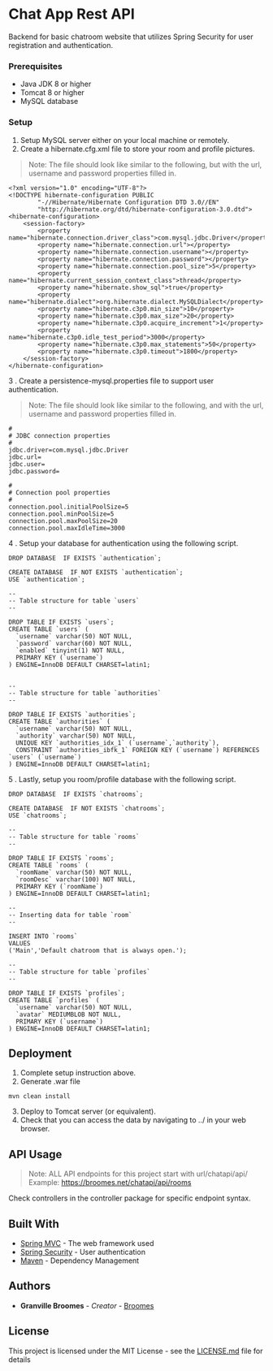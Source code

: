 # Chat App Rest API

Backend for basic chatroom website that utilizes Spring Security for user registration and authentication.

### Prerequisites

* Java JDK 8 or higher
* Tomcat 8 or higher
* MySQL database

### Setup

1. Setup MySQL server either on your local machine or remotely.
2. Create a hibernate.cfg.xml file to store your room and profile pictures.
>Note: The file should look like similar to the following, but with the url, username and
password properties filled in.
```
<?xml version="1.0" encoding="UTF-8"?>
<!DOCTYPE hibernate-configuration PUBLIC
        "-//Hibernate/Hibernate Configuration DTD 3.0//EN"
        "http://hibernate.org/dtd/hibernate-configuration-3.0.dtd">
<hibernate-configuration>
    <session-factory>
        <property name="hibernate.connection.driver_class">com.mysql.jdbc.Driver</property>
        <property name="hibernate.connection.url"></property>
        <property name="hibernate.connection.username"></property>
        <property name="hibernate.connection.password"></property>
        <property name="hibernate.connection.pool_size">5</property>
        <property name="hibernate.current_session_context_class">thread</property>
        <property name="hibernate.show_sql">true</property>
        <property name="hibernate.dialect">org.hibernate.dialect.MySQLDialect</property>
        <property name="hibernate.c3p0.min_size">10</property>
        <property name="hibernate.c3p0.max_size">20</property>
        <property name="hibernate.c3p0.acquire_increment">1</property>
        <property name="hibernate.c3p0.idle_test_period">3000</property>
        <property name="hibernate.c3p0.max_statements">50</property>
        <property name="hibernate.c3p0.timeout">1800</property>
    </session-factory>
</hibernate-configuration>
```
3 . Create a persistence-mysql.properties file to support user authentication.
>Note: The file should look like similar to the following, and with the url, username and
       password properties filled in.
```
#
# JDBC connection properties
#
jdbc.driver=com.mysql.jdbc.Driver
jdbc.url=
jdbc.user=
jdbc.password=

#
# Connection pool properties
#
connection.pool.initialPoolSize=5
connection.pool.minPoolSize=5
connection.pool.maxPoolSize=20
connection.pool.maxIdleTime=3000
```
4 . Setup your database for authentication using the following script.
```
DROP DATABASE  IF EXISTS `authentication`;

CREATE DATABASE  IF NOT EXISTS `authentication`;
USE `authentication`;

--
-- Table structure for table `users`
--

DROP TABLE IF EXISTS `users`;
CREATE TABLE `users` (
  `username` varchar(50) NOT NULL,
  `password` varchar(60) NOT NULL,
  `enabled` tinyint(1) NOT NULL,
  PRIMARY KEY (`username`)
) ENGINE=InnoDB DEFAULT CHARSET=latin1;


--
-- Table structure for table `authorities`
--

DROP TABLE IF EXISTS `authorities`;
CREATE TABLE `authorities` (
  `username` varchar(50) NOT NULL,
  `authority` varchar(50) NOT NULL,
  UNIQUE KEY `authorities_idx_1` (`username`,`authority`),
  CONSTRAINT `authorities_ibfk_1` FOREIGN KEY (`username`) REFERENCES `users` (`username`)
) ENGINE=InnoDB DEFAULT CHARSET=latin1;
```
5 . Lastly, setup you room/profile database with the following script.
```
DROP DATABASE  IF EXISTS `chatrooms`;

CREATE DATABASE  IF NOT EXISTS `chatrooms`;
USE `chatrooms`;

--
-- Table structure for table `rooms`
--

DROP TABLE IF EXISTS `rooms`;
CREATE TABLE `rooms` (
  `roomName` varchar(50) NOT NULL,
  `roomDesc` varchar(100) NOT NULL,
  PRIMARY KEY (`roomName`)
) ENGINE=InnoDB DEFAULT CHARSET=latin1;

--
-- Inserting data for table `room`
--

INSERT INTO `rooms` 
VALUES 
('Main','Default chatroom that is always open.');

--
-- Table structure for table `profiles`
--

DROP TABLE IF EXISTS `profiles`;
CREATE TABLE `profiles` (
  `username` varchar(50) NOT NULL,
  `avatar` MEDIUMBLOB NOT NULL,
  PRIMARY KEY (`username`)
) ENGINE=InnoDB DEFAULT CHARSET=latin1;
```
## Deployment

1. Complete setup instruction above.
2. Generate .war file
```
mvn clean install
```
3. Deploy to Tomcat server (or equivalent).
4. Check that you can access the data by navigating to ../ in your web browser.

## API Usage

>Note: ALL API endpoints for this project start with url/chatapi/api/
> Example: https://broomes.net/chatapi/api/rooms

Check controllers in the controller package for specific endpoint syntax.

## Built With

* [Spring MVC](https://spring.io/docs/) - The web framework used
* [Spring Security](https://spring.io/projects/spring-security) - User authentication
* [Maven](https://maven.apache.org/) - Dependency Management

## Authors

* **Granville Broomes** - *Creator* - [Broomes](https://github.com/Broomes)

## License

This project is licensed under the MIT License - see the [LICENSE.md](LICENSE.md) file for details
